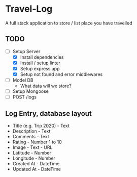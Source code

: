 # Travel-Log
A full stack application to store / list place you have travelled

## TODO
* [ ] Setup Server<br />
    * [x] Install dependencies
    * [x] Install / setup linter
    * [x] Setup express app
    * [x] Setup not found and error middlewares 
* [ ] Model DB<br />
    * What data will we store?
* [ ] Setup Mongoose<br />
* [ ] POST /logs<br />

## Log Entry, database layout
* Title (e.g. Trip 2020) - Text
* Description - Text
* Comments - Text
* Rating - Number 1 to 10
* Image - Text - URL
* Latitude - Number
* Longitude - Number
* Created At - DateTime
* Updated At - DateTime